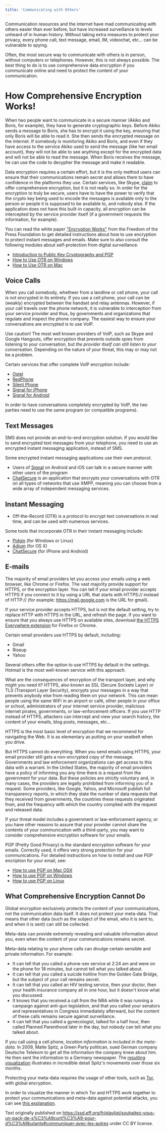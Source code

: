 ```yaml
---
title: 'Communicating with Others'
---
```


Communication resources and the internet have mad communicating with others easier than ever before, but have increased surveillance to levels unheard of in human history.  Without taking extra measures to protect your privacy, every phone call, text message, email, IM, videochat, etc... can be vulnerable to spying.

Often, the most secure way to communicate with others is in person, without computers or telephones.  However, this is not always possible.  The best thing to do is to use comprehensive data encryption if you communicate online and need to protect the content of your communication.


# How Comprehensive Encryption Works!

When two people want to communicate in a secure manner (Akiko and Boris, for example), they have to generate cryptographic keys.  Before Akiko sends a message to Boris, she has to encrypt it using the key, ensuring that only Boris will be able to read it.  She then sends the encrypted message on the internet.  If somebody is monitoring Akiko and Boris, and even if they have access to the service Akiko used to send the message (like her email account), they will not be able to see anything except for the encrypted data and will not be able to read the message.  When Boris receives the message, he can use the code to decypher the message and make it readable.

Data encryption requires a certain effort, but it is the only method users can ensure that their communications remain secret and allows them to have confidence in the platforms they use.  Certain services, like Skype, [claim](https://support.skype.com/en/faq/FA31/does-skype-use-encryption?q=data+encryption) to offer comprehensive encryption, but it is not really so.  In order for the encryption to truly be secure, users have to have the power to verify that the crypto key being used to encode the messages is available only to the person or people it is supposed to be available to, and nobody else.  If the application does not have this built-in capacity, all encryption can be intercepted by the service provider itself (if a government requests the information, for example).

You can read the white paper ["Encryption Works"](https://cavallette.noblogs.org/files/2013/09/encryption_works.pdf) from the Freedom of the Press Foundation to get detailed instructions about how to use encryption to protect instant messages and emails.  Make sure to also consult the following modules about self-protection from digital surveillance:

-   [Introduction to Public Key Cryptography and PGP](/en/module/introduction-public-key-cryptography-and-pgp)
-   [How to Use OTR on Windows](/en/module/how-use-otr-windows)
-   [How to Use OTR on Mac](/en/module/how-use-otr-mac)


Voice Calls
-------------

When you call somebody, whetheer from a landline or cell phone, your call is not encrypted in its entirety.  If you use a cell phone, your call can be (weakly) encrypted between the handset and relay antennas.  However, if your call travels over the phone network, it is vulnerable to interception from your service provider and thus, by governments and organizations that regulate and inspect the phone company.  The easiest way to ensure your conversations are encrypted is to use VoIP.

Use caution!  The most well known providers of VoIP, such as Skype and Google Hangouts, offer encryption that prevents outside spies from listening to your conversation, but *the provider itself can still listen to your conversation*.  Depending on the nature of your threat, this may or may not be a problem.

Certain services that offer complete VoIP encryption include:

-   [Ostel](https://ostel.co/)
-   [RedPhone](/en/module/how-use-redphone-android)
-   [Silent Phone](https://silentcircle.com/services#mobile)
-   [Signal for iPhone](/en/module/how-use-signal-%E2%80%93-private-messenger)
-   [Signal for Android](https://ssd.eff.org/fr/node/93)

In order to have conversations completely encrypted by VoIP, the two parties need to use the same program (or compatible programs).

Text Messages
-----------------

SMS does not provide an end-to-end encryption solution.  If you would like to send encrypted text messages from your telephone, you need to use an encrypted instant messaging application, instead of SMS.

Some encrypted instant messaging applications use their own protocol.
 - Users of [Signal](https://ssd.eff.org/fr/node/61/) on Android and iOS can talk in a secure manner with other users of the program
 -  [ChatSecure](https://ssd.eff.org/fr/node/51) is an application that encrypts your conversations with OTR on all types of networks that use XMPP, meaning you can choose from a wide array of independent messaging services.

Instant Messaging
--------------------

- Off-the-Record (OTR) is a protocol to encrypt text conversations in real time, and can be used with numerous services. 

Some tools that incorporate OTR in their instant messaging include:

-   [Pidgin](https://ssd.eff.org/fr/module/instructions-utiliser-otr-pour-windows) (for Windows or Linux)
-   [Adium](https://ssd.eff.org/fr/node/40/) (for OS X)
-   [ChatSecure](https://ssd.eff.org/fr/node/51/) (for iPhone and Android)


E-mails
-------
The majority of email providers let you access your emails using a web browser, like Chrome or Firefox.  The vast majority provide support for HTTPS, or the encryption layer.  You can tell if your email provider accepts HTTPS if you connect to it by using a URL that starts with HTTPS:// instead of HTTP:// (for example: <https://mail.google.com> is the URL for gmail).

If your service provider accepts HTTPS, but is not the default setting, try to replace HTTP with HTTPS in the URL, and refresh the page.  If you want to ensure that you always use HTTPS on available sites, download [the HTTPS Everywhere extension](https://www.eff.org/https-everywhere) for Firefox or Chrome.

Certain email providers use HTTPS by default, including:

-   Gmail
-   Riseup
-   Yahoo

Several others offer the option to use HTTPS by default in the settings.  Hotmail is the most well-known service with this approach.

What are the consequences of encryption of the transport layer, and why might you need it?  HTTPS, also known as SSL (Secure Sockets Layer) or TLS (Transport Layer Security), encrypts your messages in a way that prevents anybody else from reading them on your network.  This can mean people using the same WiFi in an airport or café, other people in your office or school, administrators of your internet service provider, malicious internet pirates, governments, or law-enforcement officers.  If you use HTTP instead of HTTPS, attackers can intercept and view your search history, the content of your emails, blog posts, messages, etc...

HTTPS is the most basic level of encryption that we recommend for navigating the Web.  It is as elementary as putting on your seatbelt when you drive.

But HTTPS cannot do everything.  When you send emails using HTTPS, your email provider still gets a non-encrypted copy of the message.  Governments and law enforcement organizations can get access to this data with a warrant.  In the United States, the majority of email providers have a policy of informing you any time there is a request from the government for your data.  But these policies are strictly voluntary and, in many cases, the providers are legally prohibited from informing you of a request.  Some providers, like Google, Yahoo, and Microsoft publish full transparency reports, in which they state the number of data requests that they received from governments, the countries these requests originated from, and the frequency with which the country complied with the request and released data.

If your threat model includes a government or law-enforcement agency, or you have other reasons to assure that your provider cannot share the contents of your communication with a third-party, you may want to consider comprehensive encryption software for your emails.

PGP (Pretty Good Privacy) is the standard encryption software for your emails.  Correctly used, it offers very strong protection for your communications.  For detailed instructions on how to install and use PGP encription for your email, see:

-   [How to use PGP on Mac OSX](/en/module/how-use-pgp-mac-os-x)
-   [How to use PGP on Windows](/en/module/how-use-pgp-windows-pc)
-   [How to use PGP on Linux](/en/module/how-use-pgp-linux)


## What Comprehensive Encryption Cannot Do
Global encryption exclusively protects the content of your communications, not the communication data itself.  It does not protect your meta-data.  That means that other data (such as the subject of the email, who it is sent to, and when it is sent) can still be collected.

Meta-data can provide extremely revealing and valuable information about you, even when the content of your communications remains secret.

Meta-data relating to your phone calls can divulge certain sensible and private information. For example:

-  It can tell that you called a phone-sex service at 2:24 am and were on the phone for 18 minutes, but cannot tell what you talked about.
-  It can tell that you called a suicide hotline from the Golden Gate Bridge, but the subject of your call remains secret.
-  It can tell that you called an HIV testing service, then your doctor, then your health insurance company all in one hour, but it doesn't know what you discussed.
-  It knows that you received a call from the NRA while it was running a campaign against anti-gun legislation, and that you called your senators and representatives in Congress immediately afterward, but the content of these calls remains secure against surveillance.
-  It can tell that you called a gynecologist, talked for a half hour, then called Planned Parenthood later in the day, but nobody can tell what you talked about.

If you call using a cell phone, *location information is included in the meta-data*.  In 2009, Malte Spitz, a Green Party politican, sued German company Deutsche Telekom to get all the information the company knew about him.  He then sent the information to a Germany newspaper.  The [resulting visualization](http://www.zeit.de/datenschutz/malte-spitz-data-retention/) illustrates in incredible detail Spitz's movements over those six months.

Protecting your meta-data requires the usage of other tools, such as [Tor](/en/module/how-use-tor-windows#overlay=en/node/57/), with global encryption.

In order to visualize the manner in which Tor and HTTPS work together to protect your communications and meta-data against potential attacks, you can see [this explanation](https://www.eff.org/pages/tor-and-https).

Text originally published on https://ssd.eff.org/fr/playlist/souhaitez-vous-un-pack-de-s%C3%A9curit%C3%A9-pour-d%C3%A9butants#communiquer-avec-les-autres under CC BY license.
